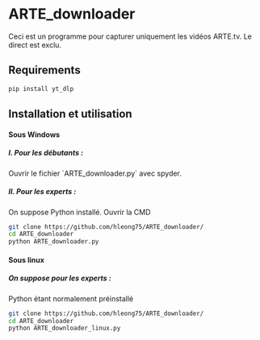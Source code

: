 # ARTE_downloader

Ceci est un programme pour capturer uniquement les vidéos ARTE.tv. Le direct est exclu.

## Requirements
```bash
pip install yt_dlp
```

## Installation et utilisation
<h4>Sous Windows</h4>
<h5>I. Pour les débutants :</h5>
<p>Ouvrir le fichier `ARTE_downloader.py` avec spyder.</p>
<h5>II. Pour les experts :</h5>
<p>On suppose Python installé. Ouvrir la CMD</p>

```bash
git clone https://github.com/hleong75/ARTE_downloader/
cd ARTE_downloader
python ARTE_downloader.py
```

<h4>Sous linux</h4>
<h5>On suppose pour les experts :</h5>
<p>Python étant normalement préinstallé</p>

```bash
git clone https://github.com/hleong75/ARTE_downloader/
cd ARTE_downloader
python ARTE_downloader_linux.py 
```

